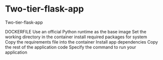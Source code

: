 # Two-tier-flask-app
Two-tier-flask-app

DOCKERFILE
 Use an official Python runtime as the base image
 Set the working directory in the container
 install required packages for system
 Copy the requirements file into the container
 Install app dependencies
Copy the rest of the application code
Specify the command to run your application
